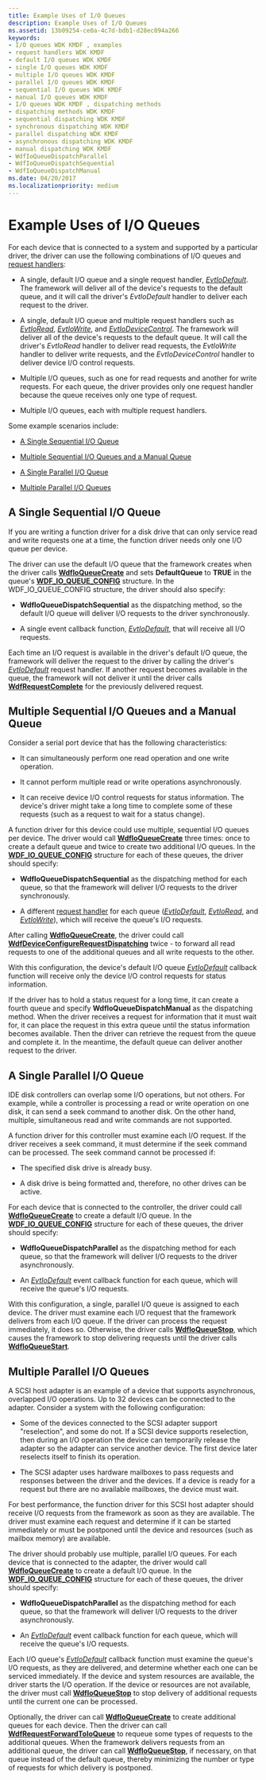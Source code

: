 ```yaml
---
title: Example Uses of I/O Queues
description: Example Uses of I/O Queues
ms.assetid: 13b09254-ce0a-4c7d-bdb1-d28ec094a266
keywords:
- I/O queues WDK KMDF , examples
- request handlers WDK KMDF
- default I/O queues WDK KMDF
- single I/O queues WDK KMDF
- multiple I/O queues WDK KMDF
- parallel I/O queues WDK KMDF
- sequential I/O queues WDK KMDF
- manual I/O queues WDK KMDF
- I/O queues WDK KMDF , dispatching methods
- dispatching methods WDK KMDF
- sequential dispatching WDK KMDF
- synchronous dispatching WDK KMDF
- parallel dispatching WDK KMDF
- asynchronous dispatching WDK KMDF
- manual dispatching WDK KMDF
- WdfIoQueueDispatchParallel
- WdfIoQueueDispatchSequential
- WdfIoQueueDispatchManual
ms.date: 04/20/2017
ms.localizationpriority: medium
---
```


# Example Uses of I/O Queues





For each device that is connected to a system and supported by a particular driver, the driver can use the following combinations of I/O queues and [request handlers](request-handlers.md):

-   A single, default I/O queue and a single request handler, [*EvtIoDefault*](https://docs.microsoft.com/windows-hardware/drivers/ddi/wdfio/nc-wdfio-evt_wdf_io_queue_io_default). The framework will deliver all of the device's requests to the default queue, and it will call the driver's *EvtIoDefault* handler to deliver each request to the driver.

-   A single, default I/O queue and multiple request handlers such as [*EvtIoRead*](https://docs.microsoft.com/windows-hardware/drivers/ddi/wdfio/nc-wdfio-evt_wdf_io_queue_io_read), [*EvtIoWrite*](https://docs.microsoft.com/windows-hardware/drivers/ddi/wdfio/nc-wdfio-evt_wdf_io_queue_io_write), and [*EvtIoDeviceControl*](https://docs.microsoft.com/windows-hardware/drivers/ddi/wdfio/nc-wdfio-evt_wdf_io_queue_io_device_control). The framework will deliver all of the device's requests to the default queue. It will call the driver's *EvtIoRead* handler to deliver read requests, the *EvtIoWrite* handler to deliver write requests, and the *EvtIoDeviceControl* handler to deliver device I/O control requests.

-   Multiple I/O queues, such as one for read requests and another for write requests. For each queue, the driver provides only one request handler because the queue receives only one type of request.

-   Multiple I/O queues, each with multiple request handlers.

Some example scenarios include:

-   [A Single Sequential I/O Queue](#a-single-sequential-io-queue)

-   [Multiple Sequential I/O Queues and a Manual Queue](#multiple-sequential-io-queues-and-a-manual-queue)

-   [A Single Parallel I/O Queue](#a-single-parallel-io-queue)

-   [Multiple Parallel I/O Queues](#multiple-parallel-io-queues)

## A Single Sequential I/O Queue

If you are writing a function driver for a disk drive that can only service read and write requests one at a time, the function driver needs only one I/O queue per device.

The driver can use the default I/O queue that the framework creates when the driver calls [**WdfIoQueueCreate**](https://docs.microsoft.com/windows-hardware/drivers/ddi/wdfio/nf-wdfio-wdfioqueuecreate) and sets **DefaultQueue** to **TRUE** in the queue's [**WDF\_IO\_QUEUE\_CONFIG**](https://docs.microsoft.com/windows-hardware/drivers/ddi/wdfio/ns-wdfio-_wdf_io_queue_config) structure. In the WDF\_IO\_QUEUE\_CONFIG structure, the driver should also specify:

-   **WdfIoQueueDispatchSequential** as the dispatching method, so the default I/O queue will deliver I/O requests to the driver synchronously.

-   A single event callback function, [*EvtIoDefault*](https://docs.microsoft.com/windows-hardware/drivers/ddi/wdfio/nc-wdfio-evt_wdf_io_queue_io_default), that will receive all I/O requests.

Each time an I/O request is available in the driver's default I/O queue, the framework will deliver the request to the driver by calling the driver's [*EvtIoDefault*](https://docs.microsoft.com/windows-hardware/drivers/ddi/wdfio/nc-wdfio-evt_wdf_io_queue_io_default) request handler. If another request becomes available in the queue, the framework will not deliver it until the driver calls [**WdfRequestComplete**](https://docs.microsoft.com/windows-hardware/drivers/ddi/wdfrequest/nf-wdfrequest-wdfrequestcomplete) for the previously delivered request.

## Multiple Sequential I/O Queues and a Manual Queue

Consider a serial port device that has the following characteristics:

-   It can simultaneously perform one read operation and one write operation.

-   It cannot perform multiple read or write operations asynchronously.

-   It can receive device I/O control requests for status information. The device's driver might take a long time to complete some of these requests (such as a request to wait for a status change).

A function driver for this device could use multiple, sequential I/O queues per device. The driver would call [**WdfIoQueueCreate**](https://docs.microsoft.com/windows-hardware/drivers/ddi/wdfio/nf-wdfio-wdfioqueuecreate) three times: once to create a default queue and twice to create two additional I/O queues. In the [**WDF\_IO\_QUEUE\_CONFIG**](https://docs.microsoft.com/windows-hardware/drivers/ddi/wdfio/ns-wdfio-_wdf_io_queue_config) structure for each of these queues, the driver should specify:

-   **WdfIoQueueDispatchSequential** as the dispatching method for each queue, so that the framework will deliver I/O requests to the driver synchronously.

-   A different [request handler](request-handlers.md) for each queue ([*EvtIoDefault*](https://docs.microsoft.com/windows-hardware/drivers/ddi/wdfio/nc-wdfio-evt_wdf_io_queue_io_default), [*EvtIoRead*](https://docs.microsoft.com/windows-hardware/drivers/ddi/wdfio/nc-wdfio-evt_wdf_io_queue_io_read), and [*EvtIoWrite*](https://docs.microsoft.com/windows-hardware/drivers/ddi/wdfio/nc-wdfio-evt_wdf_io_queue_io_write)), which will receive the queue's I/O requests.

After calling [**WdfIoQueueCreate**](https://docs.microsoft.com/windows-hardware/drivers/ddi/wdfio/nf-wdfio-wdfioqueuecreate), the driver could call [**WdfDeviceConfigureRequestDispatching**](https://docs.microsoft.com/windows-hardware/drivers/ddi/wdfdevice/nf-wdfdevice-wdfdeviceconfigurerequestdispatching) twice - to forward all read requests to one of the additional queues and all write requests to the other.

With this configuration, the device's default I/O queue [*EvtIoDefault*](https://docs.microsoft.com/windows-hardware/drivers/ddi/wdfio/nc-wdfio-evt_wdf_io_queue_io_default) callback function will receive only the device I/O control requests for status information.

If the driver has to hold a status request for a long time, it can create a fourth queue and specify **WdfIoQueueDispatchManual** as the dispatching method. When the driver receives a request for information that it must wait for, it can place the request in this extra queue until the status information becomes available. Then the driver can retrieve the request from the queue and complete it. In the meantime, the default queue can deliver another request to the driver.

## A Single Parallel I/O Queue

IDE disk controllers can overlap some I/O operations, but not others. For example, while a controller is processing a read or write operation on one disk, it can send a seek command to another disk. On the other hand, multiple, simultaneous read and write commands are not supported.

A function driver for this controller must examine each I/O request. If the driver receives a seek command, it must determine if the seek command can be processed. The seek command cannot be processed if:

-   The specified disk drive is already busy.

-   A disk drive is being formatted and, therefore, no other drives can be active.

For each device that is connected to the controller, the driver could call [**WdfIoQueueCreate**](https://docs.microsoft.com/windows-hardware/drivers/ddi/wdfio/nf-wdfio-wdfioqueuecreate) to create a default I/O queue. In the [**WDF\_IO\_QUEUE\_CONFIG**](https://docs.microsoft.com/windows-hardware/drivers/ddi/wdfio/ns-wdfio-_wdf_io_queue_config) structure for each of these queues, the driver should specify:

-   **WdfIoQueueDispatchParallel** as the dispatching method for each queue, so that the framework will deliver I/O requests to the driver asynchronously.

-   An [*EvtIoDefault*](https://docs.microsoft.com/windows-hardware/drivers/ddi/wdfio/nc-wdfio-evt_wdf_io_queue_io_default) event callback function for each queue, which will receive the queue's I/O requests.

With this configuration, a single, parallel I/O queue is assigned to each device. The driver must examine each I/O request that the framework delivers from each I/O queue. If the driver can process the request immediately, it does so. Otherwise, the driver calls [**WdfIoQueueStop**](https://docs.microsoft.com/windows-hardware/drivers/ddi/wdfio/nf-wdfio-wdfioqueuestop), which causes the framework to stop delivering requests until the driver calls [**WdfIoQueueStart**](https://docs.microsoft.com/windows-hardware/drivers/ddi/wdfio/nf-wdfio-wdfioqueuestart).

## Multiple Parallel I/O Queues

A SCSI host adapter is an example of a device that supports asynchronous, overlapped I/O operations. Up to 32 devices can be connected to the adapter. Consider a system with the following configuration:

-   Some of the devices connected to the SCSI adapter support "reselection", and some do not. If a SCSI device supports reselection, then during an I/O operation the device can temporarily release the adapter so the adapter can service another device. The first device later reselects itself to finish its operation.

-   The SCSI adapter uses hardware mailboxes to pass requests and responses between the driver and the devices. If a device is ready for a request but there are no available mailboxes, the device must wait.

For best performance, the function driver for this SCSI host adapter should receive I/O requests from the framework as soon as they are available. The driver must examine each request and determine if it can be started immediately or must be postponed until the device and resources (such as mailbox memory) are available.

The driver should probably use multiple, parallel I/O queues. For each device that is connected to the adapter, the driver would call [**WdfIoQueueCreate**](https://docs.microsoft.com/windows-hardware/drivers/ddi/wdfio/nf-wdfio-wdfioqueuecreate) to create a default I/O queue. In the [**WDF\_IO\_QUEUE\_CONFIG**](https://docs.microsoft.com/windows-hardware/drivers/ddi/wdfio/ns-wdfio-_wdf_io_queue_config) structure for each of these queues, the driver should specify:

-   **WdfIoQueueDispatchParallel** as the dispatching method for each queue, so that the framework will deliver I/O requests to the driver asynchronously.

-   An [*EvtIoDefault*](https://docs.microsoft.com/windows-hardware/drivers/ddi/wdfio/nc-wdfio-evt_wdf_io_queue_io_default) event callback function for each queue, which will receive the queue's I/O requests.

Each I/O queue's [*EvtIoDefault*](https://docs.microsoft.com/windows-hardware/drivers/ddi/wdfio/nc-wdfio-evt_wdf_io_queue_io_default) callback function must examine the queue's I/O requests, as they are delivered, and determine whether each one can be serviced immediately. If the device and system resources are available, the driver starts the I/O operation. If the device or resources are not available, the driver must call [**WdfIoQueueStop**](https://docs.microsoft.com/windows-hardware/drivers/ddi/wdfio/nf-wdfio-wdfioqueuestop) to stop delivery of additional requests until the current one can be processed.

Optionally, the driver can call [**WdfIoQueueCreate**](https://docs.microsoft.com/windows-hardware/drivers/ddi/wdfio/nf-wdfio-wdfioqueuecreate) to create additional queues for each device. Then the driver can call [**WdfRequestForwardToIoQueue**](https://docs.microsoft.com/windows-hardware/drivers/ddi/wdfrequest/nf-wdfrequest-wdfrequestforwardtoioqueue) to requeue some types of requests to the additional queues. When the framework delivers requests from an additional queue, the driver can call [**WdfIoQueueStop**](https://docs.microsoft.com/windows-hardware/drivers/ddi/wdfio/nf-wdfio-wdfioqueuestop), if necessary, on that queue instead of the default queue, thereby minimizing the number or type of requests for which delivery is postponed.

 

 





